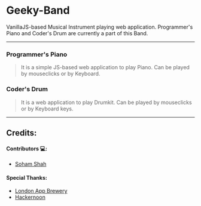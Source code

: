 # Geeky-Band
VanillaJS-based Musical Instrument playing web application. Programmer's Piano and Coder's Drum are currently a part of this Band.

---

### Programmer's Piano
> It is a simple JS-based web application to play Piano. Can be played by mouseclicks or by Keyboard. 

### Coder's Drum
> It is a web application to play Drumkit. Can be played by mouseclicks or by Keyboard keys. 

---

## Credits:

#### Contributors 💻:
* [Soham Shah](https://github.com/sohamsshah/) 

#### Special Thanks:
* [London App Brewery](https://www.appbrewery.co/)
* [Hackernoon](https://hackernoon.com/)
